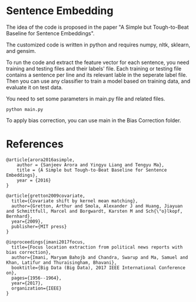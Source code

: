 # Sentence Embedding 

The idea of the code is proposed in the paper "A Simple but Tough-to-Beat Baseline for Sentence Embeddings".

The customized code is written in python and requires numpy, nltk, sklearn, and gensim. 

To run the code and extract the feature vector for each sentence, you need training and testing files and their labels' file.
Each training or testing file contains a sentence per line and its relevant lable in the seperate label file. Then you can use any classifier to train a model based on training data, and evaluate it on test data. 

You need to set some parameters in main.py file and related files. 

```
python main.py
```


To apply bias correction, you can use main in the Bias Correction folder. 

# References


```
@article{arora2016asimple, 
	author = {Sanjeev Arora and Yingyu Liang and Tengyu Ma}, 
	title = {A Simple but Tough-to-Beat Baseline for Sentence Embeddings}, 
	year = {2016}
}
```
```
@article{gretton2009covariate,
  title={Covariate shift by kernel mean matching},
  author={Gretton, Arthur and Smola, Alexander J and Huang, Jiayuan and Schmittfull, Marcel and Borgwardt, Karsten M and Sch{\"o}lkopf, Bernhard},
  year={2009},
  publisher={MIT press}
}
```
```
@inproceedings{imani2017focus,
  title={Focus location extraction from political news reports with bias correction},
  author={Imani, Maryam Bahojb and Chandra, Swarup and Ma, Samuel and Khan, Latifur and Thuraisingham, Bhavani},
  booktitle={Big Data (Big Data), 2017 IEEE International Conference on},
  pages={1956--1964},
  year={2017},
  organization={IEEE}
}
```
